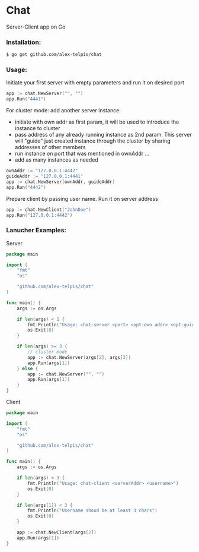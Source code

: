 # Chat
Server-Client app on Go

### Installation:
```sh
$ go get github.com/alex-telpis/chat
```

### Usage:

Initiate your first server with empty parameters and run it on desired port
```go
app := chat.NewServer("", "")
app.Run("4441")
```

For cluster mode: add another server instance:
- initiate with own addr as first param, it will be used to introduce the instance to cluster
- pass address of any already running instance as 2nd param. This server will "guide" just created instance through the cluster by sharing addresses of other members
- run instance on port that was mentioned in ownAddr
...
- add as many instances as needed
```go
ownAddr := "127.0.0.1:4442"
guideAddr := "127.0.0.1:4441"
app := chat.NewServer(ownAddr, guideAddr)
app.Run("4442")
```

Prepare client by passing user name. Run it on server address
```go
app := chat.NewClient("JohnDoe")
app.Run("127.0.0.1:4442")
```

### Lanucher Examples:
Server
```go
package main

import (
	"fmt"
	"os"

	"github.com/alex-telpis/chat"
)

func main() {
	args := os.Args

	if len(args) < 1 {
		fmt.Println("Usage: chat-server <port> <opt:own addr> <opt:guide addr>")
		os.Exit(0)
	}

	if len(args) >= 3 {
		// cluster mode
		app := chat.NewServer(args[2], args[3])
		app.Run(args[1])
	} else {
		app := chat.NewServer("", "")
		app.Run(args[1])
	}
}
```

Client
```go
package main

import (
	"fmt"
	"os"

	"github.com/alex-telpis/chat"
)

func main() {
	args := os.Args

	if len(args) < 3 {
		fmt.Println("Usage: chat-client <serverAddr> <username>")
		os.Exit(0)
	}

	if len(args[1]) < 3 {
		fmt.Println("Username shoud be at least 3 chars")
		os.Exit(0)
	}

	app := chat.NewClient(args[2])
	app.Run(args[1])
}

```
